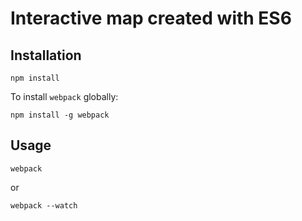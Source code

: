 # Interactive map created with ES6

## Installation

```
npm install
```

To install `webpack` globally:

```
npm install -g webpack
```

## Usage

```
webpack
```

or

```
webpack --watch
```